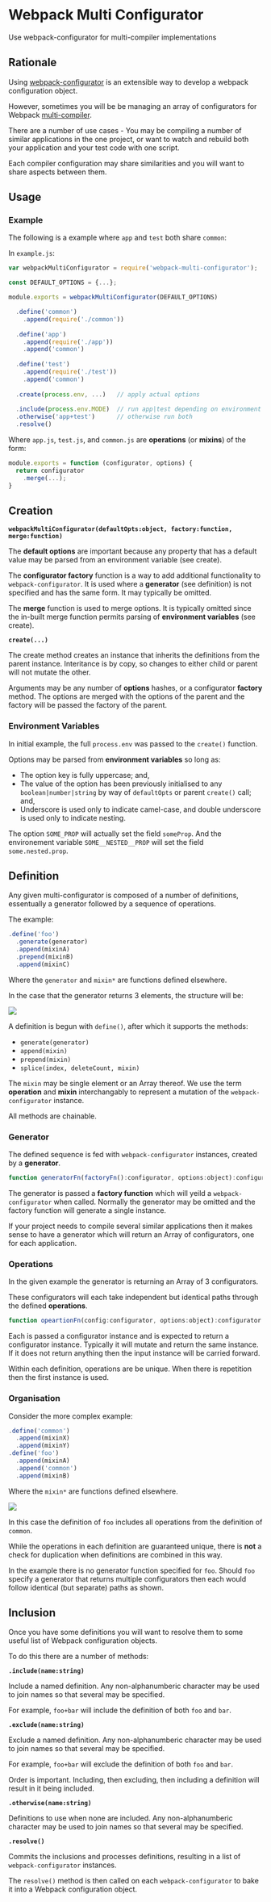 # Webpack Multi Configurator

Use webpack-configurator for multi-compiler implementations

## Rationale

Using [webpack-configurator](https://www.npmjs.com/package/webpack-configurator) is an extensible way to develop a webpack configuration object.

However, sometimes you will be be managing an array of configurators for Webpack [multi-compiler](https://github.com/webpack/webpack/tree/master/examples/multi-compiler).

There are a number of use cases - You may be compiling a number of similar applications in the one project, or want to watch and rebuild both your application and your test code with one script.

Each compiler configuration may share similarities and you will want to share aspects between them.

## Usage

### Example

The following is a example where `app` and `test` both share `common`:

In `example.js`:

```javascript
var webpackMultiConfigurator = require('webpack-multi-configurator');

const DEFAULT_OPTIONS = {...};

module.exports = webpackMultiConfigurator(DEFAULT_OPTIONS)

  .define('common')
    .append(require('./common'))
	
  .define('app')
    .append(require('./app'))
    .append('common')
	
  .define('test')
    .append(require('./test'))
    .append('common')
	
  .create(process.env, ...)   // apply actual options
  
  .include(process.env.MODE)  // run app|test depending on environment variable
  .otherwise('app+test')	  // otherwise run both
  .resolve()
```

Where `app.js`, `test.js`, and `common.js` are **operations** (or **mixins**) of the form:

```javascript
module.exports = function (configurator, options) {
  return configurator
    .merge(...);
}
```

## Creation

**`webpackMultiConfigurator(defaultOpts:object, factory:function, merge:function)`**

The **default options** are important because any property that has a default value may be parsed from an environment variable (see create).

The **configurator factory** function is a way to add additional functionality to `webpack-configurator`. It is used where a **generator** (see definition) is not specified and has the same form. It may typically be omitted.

The **merge** function is used to merge options. It is typically omitted since the in-built merge function permits parsing of **environment variables** (see create).

**`create(...)`**

The create method creates an instance that inherits the definitions from the parent instance. Interitance is by copy, so changes to either child or parent will not mutate the other.

Arguments may be any number of **options** hashes, or a configurator **factory** method. The options are merged with the options of the parent and the factory will be passed the factory of the parent.

### Environment Variables

In initial example, the full `process.env` was passed to the `create()` function.

Options may be parsed from **environment variables** so long as:
* The option key is fully uppercase; and,
* The value of the option has been previously initialised to any `boolean|number|string`  by way of `defaultOpts` or parent `create()` call; and,
* Underscore is used only to indicate camel-case, and double underscore is used only to indicate nesting.

The option `SOME_PROP` will actually set the field `someProp`. And the environement variable `SOME__NESTED__PROP` will set the field `some.nested.prop`.

## Definition

Any given multi-configurator is composed of a number of definitions, essentually a generator followed by a sequence of operations.

The example:

```javascript
.define('foo')
  .generate(generator)
  .append(mixinA)
  .prepend(mixinB)
  .append(mixinC)
```

Where the `generator` and `mixin*` are functions defined elsewhere.

In the case that the generator returns 3 elements, the structure will be:

![](./doc/operations.svg)

A definition is begun with `define()`, after which it supports the methods:

* `generate(generator)`
* `append(mixin)`
* `prepend(mixin)`
* `splice(index, deleteCount, mixin)`

The `mixin` may be single element or an Array thereof. We use the term **operation** and **mixin** interchangably to represent a mutation of the `webpack-configurator` instance.

All methods are chainable.

### Generator

The defined sequence is fed with `webpack-configurator` instances, created by a **generator**.

```javascript
function generatorFn(factoryFn():configurator, options:object):configurator|Array.<configurator>
```

The generator is passed a **factory function** which will yeild a `webpack-configurator` when called. Normally the generator may be omitted and the factory function will generate a single instance.

If your project needs to compile several similar applications then it makes sense to have a generator which will return an Array of configurators, one for each application.

### Operations

In the given example the generator is returning an Array of 3 configurators.

These configurators will each take independent but identical paths through the defined **operations**.

```javascript
function opeartionFn(config:configurator, options:object):configurator
```

Each is passed a configurator instance and is expected to return a configurator instance. Typically it will mutate and return the same instance. If it does not return anything then the input instance will be carried forward.

Within each definition, operations are be unique. When there is repetition then the first instance is used.

### Organisation

Consider the more complex example:

```javascript
.define('common')
  .append(mixinX)
  .append(mixinY)
.define('foo')
  .append(mixinA)
  .append('common')
  .append(mixinB)
```

Where the `mixin*` are functions defined elsewhere.

![](./doc/common.svg)

In this case the definition of `foo` includes all operations from the definition of `common`.

While the operations in each definition are guaranteed unique, there is **not** a check for duplication when definitions are combined in this way.

In the example there is no generator function specified for `foo`. Should `foo` specify a generator that returns multiple configurators then each would follow identical (but separate) paths as shown.

## Inclusion

Once you have some definitions you will want to resolve them to some useful list of Webpack configuration objects.

To do this there are a number of methods:

**`.include(name:string)`**

Include a named definition. Any non-alphanumberic character may be used to join names so that several may be specified.

For example, `foo+bar` will include the definition of both `foo` and `bar`.

**`.exclude(name:string)`**

Exclude a named definition. Any non-alphanumberic character may be used to join names so that several may be specified.

For example, `foo+bar` will exclude the definition of both `foo` and `bar`.

Order is important. Including, then excluding, then including a definition will result in it being included.

**`.otherwise(name:string)`**

Definitions to use when none are included. Any non-alphanumberic character may be used to join names so that several may be specified.

**`.resolve()`**

Commits the inclusions and processes definitions, resulting in a list of `webpack-configurator` instances.

The `resolve()` method is then called on each `webpack-configurator` to bake it into a Webpack configuration object.